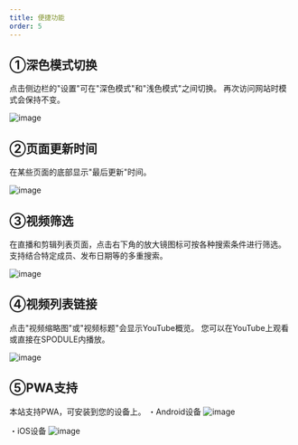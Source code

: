 ```yaml
---
title: 便捷功能
order: 5
---
```


## ①深色模式切换
点击侧边栏的"设置"可在"深色模式"和"浅色模式"之间切换。
再次访问网站时模式会保持不变。

![image](/about/darkmode.png)

## ②页面更新时间
在某些页面的底部显示"最后更新"时间。

![image](/about/update.png)

## ③视频筛选
在直播和剪辑列表页面，点击右下角的放大镜图标可按各种搜索条件进行筛选。
支持结合特定成员、发布日期等的多重搜索。

![image](/about/filter.png)

## ④视频列表链接
点击"视频缩略图"或"视频标题"会显示YouTube概览。
您可以在YouTube上观看或直接在SPODULE内播放。

![image](/about/link.png)

## ⑤PWA支持
本站支持PWA，可安装到您的设备上。
・Android设备
![image](/about/pwa-android.png)

・iOS设备
![image](/about/pwa-ios.png)